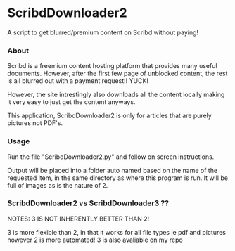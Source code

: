 # ScribdDownloader2
A script to get blurred/premium content on Scribd without paying!

### About
Scribd is a freemium content hosting platform that provides many useful documents. However, after the first few page of unblocked content, the rest is all blurred out with a payment request!! YUCK! 

However, the site intrestingly also downloads all the content locally making it very easy to just get the content anyways.

This application, ScribdDownloader2 is only for articles that are purely pictures not PDF's.

### Usage

Run the file "ScribdDownloader2.py" and follow on screen instructions.

Output will be placed into a folder auto named based on the name of the requested item, in the same directory as where this program is run. It will be full of images as is the nature of 2.

### ScribdDownloader2 vs ScribdDownloader3 ??

NOTES: 3 IS NOT INHERENTLY BETTER THAN 2!

3 is more flexible than 2, in that it works for all file types ie pdf and pictures however 2 is more automated! 3 is also avaliable on my repo
